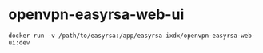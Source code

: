# openvpn-easyrsa-web-ui

`docker run -v /path/to/easyrsa:/app/easyrsa ixdx/openvpn-easyrsa-web-ui:dev`
